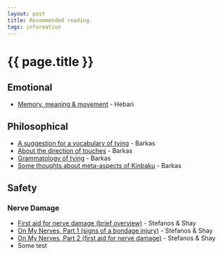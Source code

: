 ```yaml
---
layout: post
title: Recommended reading.
tags: information
---
```


# {{ page.title }}
## Emotional


- [Memory, meaning & movement](http://senseshibari.com/shared-different-meanings-movement/) - Hebari
## Philosophical

- [A suggestion for a vocabulary of tying](http://http://www.barkaskinbaku.com/a-vocabulary-of-tying/) - Barkas
- [About the direction of touches](http://www.barkaskinbaku.com/about-the-direction-of-touches/) - Barkas
- [Grammatology of tying](https://fetlife.com/users/1762060/posts/2947616) - Barkas
- [Some thoughts about meta-aspects of Kinbaku](https://fetlife.com/users/1762060/posts/2762869) - Barkas

## Safety
### Nerve Damage

- [First aid for nerve damage (brief overview)](http://www.remedialropes.com/nerve-damage/first-aid-for-nerve-damage/) - Stefanos & Shay
- [On My Nerves, Part 1 (signs of a bondage injury)](http://www.stefanosandshay.com/articles/private-duty-on-my-nerves-part-1-signs-of-a-bondage-injury/) - Stefanos & Shay
- [On My Nerves, Part 2 (first aid for nerve damage)](http://www.stefanosandshay.com/articles/private-duty-getting-on-my-nerves/) - Stefanos & Shay
- Some test

